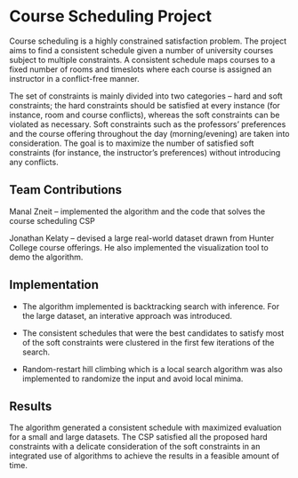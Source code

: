 # Course Scheduling Project
Course scheduling is a highly constrained satisfaction problem. The project aims to find a consistent schedule given a number of university courses subject to multiple constraints. A consistent schedule maps courses to a fixed number of rooms and timeslots where each course is assigned an instructor in a conflict-free manner.

The set of constraints is mainly divided into two categories – hard and soft constraints; the hard constraints should be satisfied at every instance (for instance, room and course conflicts), whereas the soft constraints can be violated as necessary. Soft constraints such as the professors’ preferences and the course offering throughout the day (morning/evening) are taken into consideration. The goal is to maximize the number of satisfied soft constraints (for instance, the instructor’s preferences) without introducing any conflicts.

## Team Contributions
Manal Zneit – implemented the algorithm and the code that solves the course scheduling CSP 

Jonathan Kelaty – devised a large real-world dataset drawn from Hunter College course offerings. He also implemented the visualization tool to demo the algorithm.

## Implementation
* The algorithm implemented is backtracking search with inference. For the large dataset, an interative approach was introduced.

* The consistent schedules that were the best candidates to satisfy most of the soft constraints were clustered in the first few iterations of the search.

* Random-restart hill climbing which is a local search algorithm was also implemented to randomize the input and avoid local minima. 

## Results

The algorithm generated a consistent schedule with maximized evaluation for a small and large datasets. The CSP satisfied all the proposed hard constraints with a delicate 
consideration of the soft constraints in an integrated use of algorithms to achieve the results in a feasible amount of time.

